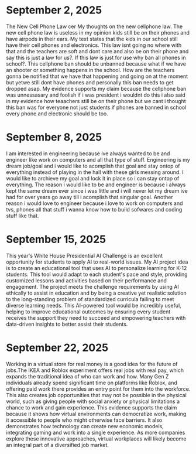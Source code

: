 # September 2, 2025
The New Cell Phone Law cer
My thoughts on the new cellphone law. The new cell phone law is useless in my opinion kids still be on their phones and have airpods in their ears. My text states that the kids in our school still have their cell phones and electronics. This law isnt going no where with that and the teachers are soft and dont care and also be on their phone and say this is just a law for us?. If this law is just for use why ban all phones in school?. This cellphone ban should be unbanned because what if we have an shooter or something happens in the school. How are the teachers gonna be notified that we have that happening and going on at the moment but yetwe still dont have phones and personally this ban needs to get dropped asap. My evidence supports my claim because the cellphone ban was unnessasary and foolish if i was president i wouldnt do this i also said in my evidence how teaachers still be on their phone but we cant i thought this ban was for everyone not just students if phones are banned in school every phone and electronic should be too.
# September 8, 2025
   I am interested in engineering because ive always wanted to be and engineer like work on computers and all that type of stuff. Engineering is my dream job/goal and i would like to acomplish that goal and stay ontop of everything instead of playing in the hall with these girls messing around. I would like to archieve my goal and lock it in place so i can stay ontop of everything. The reason i would like to be and engineer is because i always kept the same dream ever since i was little and i will never let my dream ive had for over years go away till i acomplish that singular goal. Another reason i would love to engineer because i love to work on computers and tvs, phones all that stuff i wanna know how to build sofwares and coding stuff like that.
# September 15, 2025
This year's White House Presidential AI Challenge is an excellent opportunity for students to apply AI to real-world issues. My AI project idea is to create an educational tool that uses AI to personalize learning for K-12 students. This tool would adapt to each student's pace and style, providing customized lessons and activities based on their performance and engagement. The project meets the challenge requirements by using AI ethically to assist in education and by being a creative yet realistic solution to the long-standing problem of standardized curricula failing to meet diverse learning needs. This AI-powered tool would be incredibly useful, helping to improve educational outcomes by ensuring every student receives the support they need to succeed and empowering teachers with data-driven insights to better assist their students.
# September 22, 2025
Working in a virtual store for real money is a good idea for the future of jobs.The IKEA and Roblox experiment offers real jobs with real pay, which expands the traditional idea of who can work and how. Many Gen Z individuals already spend significant time on platforms like Roblox, and offering paid work there provides an entry point for them into the workforce. This also creates job opportunities that may not be possible in the physical world, such as giving people with social anxiety or physical limitations a chance to work and gain experience. This evidence supports the claim because it shows how virtual environments can democratize work, making it accessible to people who might otherwise face barriers. It also demonstrates how technology can create new economic models, integrating gaming and work into a single experience. As more companies explore these innovative approaches, virtual workplaces will likely become an integral part of a diversified job market. 
